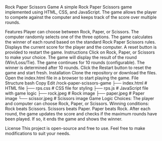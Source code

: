 Rock Paper Scissors Game
A simple Rock Paper Scissors game implemented using HTML, CSS, and JavaScript. The game allows the player to compete against the computer and keeps track of the score over multiple rounds.

Features
Player can choose between Rock, Paper, or Scissors.
The computer randomly selects one of the three options.
The game calculates the winner of each round based on the standard Rock Paper Scissors rules.
Displays the current score for the player and the computer.
A reset button is provided to restart the game.
Instructions
Click on Rock, Paper, or Scissors to make your choice.
The game will display the result of the round (Win/Loss/Tie).
The game continues for 10 rounds (configurable).
The winner is determined after 10 rounds.
Click the Restart button to reset the game and start fresh.
Installation
Clone the repository or download the files.
Open the index.html file in a browser to start playing the game.
File Structure
bash
Copy
Edit
/rock-paper-scissors-game
    ├── index.html       # HTML file
    ├── rps.css          # CSS file for styling
    ├── rps.js           # JavaScript file with game logic
    ├── rock.jpeg        # Rock image
    ├── paper.jpeg       # Paper image
    └── scissor.jpeg     # Scissors image
Game Logic
Choices: The player and computer can choose Rock, Paper, or Scissors.
Winning conditions:
Rock beats Scissors.
Scissors beats Paper.
Paper beats Rock.
After each round, the game updates the score and checks if the maximum rounds have been played. If so, it ends the game and shows the winner.

License
This project is open-source and free to use. Feel free to make modifications to suit your needs.
